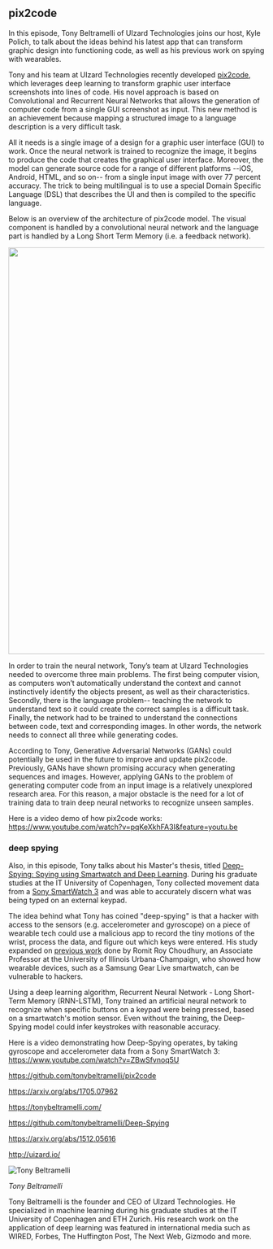 ## pix2code
In this episode, Tony Beltramelli of UIzard Technologies joins our host, Kyle Polich, to talk about the ideas behind his latest app that can transform graphic design into functioning code, as well as his previous work on spying with wearables.

Tony and his team at UIzard Technologies recently developed [pix2code](https://arxiv.org/pdf/1705.07962.pdf), which leverages deep learning to transform graphic user interface screenshots into lines of code. His novel approach is based on Convolutional and Recurrent Neural Networks that allows the generation of computer code from a single GUI screenshot as input. This new method is an achievement because mapping a structured image to a language description is a very difficult task.

All it needs is a single image of a design for a graphic user interface (GUI) to work. Once the neural network is trained to recognize the image, it begins to produce the code that creates the graphical user interface. Moreover, the model can generate source code for a range of different platforms --iOS, Android, HTML, and so on-- from a single input image with over 77 percent accuracy. The trick to being multilingual is to use a special Domain Specific Language (DSL) that describes the UI and then is compiled to the specific language. 

Below is an overview of the architecture of pix2code model. The visual component is handled by a convolutional neural network and the language part is handled by a Long Short Term Memory (i.e. a feedback network). 

<img src="https://user-images.githubusercontent.com/17261080/27221124-c9cadcc6-5287-11e7-9d38-c4234af92912.png" width=800 />

In order to train the neural network, Tony’s team at Ulzard Technologies needed to overcome three main problems. The first being computer vision, as computers won’t automatically understand the context and cannot instinctively identify the objects present, as well as their characteristics. Secondly, there is the language problem-- teaching the network to understand text so it could create the correct samples is a difficult task. Finally, the network had to be trained to understand the connections between code, text and corresponding images. In other words, the network needs to connect all three while generating codes.

According to Tony, Generative Adversarial Networks (GANs) could potentially be used in the future to improve and update pix2code. Previously, GANs have shown promising accuracy when generating sequences and images. However, applying GANs to the problem of generating computer code from an input image is a relatively unexplored research area. For this reason, a major obstacle is the need for a lot of training data to train deep neural networks to recognize unseen samples.

Here is a video demo of how pix2code works: https://www.youtube.com/watch?v=pqKeXkhFA3I&feature=youtu.be

### deep spying
Also, in this episode, Tony talks about his Master's thesis, titled [Deep-Spying: Spying using Smartwatch and Deep Learning](https://arxiv.org/pdf/1512.05616.pdf). During his graduate studies at the IT University of Copenhagen, Tony collected movement data from a [Sony SmartWatch 3](https://www.sonymobile.com/us/products/smart-products/smartwatch-3-swr50/) and was able to accurately discern what was being typed on an external keypad. 

The idea behind what Tony has coined "deep-spying" is that a hacker with access to the sensors (e.g. accelerometer and gyroscope) on a piece of wearable tech could use a malicious app to record the tiny motions of the wrist, process the data, and figure out which keys were entered. His study expanded on [previous work](https://www.ece.illinois.edu/newsroom/article/11762) done by Romit Roy Choudhury, an Associate Professor at the University of Illinois Urbana-Champaign, who showed how wearable devices, such as a Samsung Gear Live smartwatch, can be vulnerable to hackers.

Using a deep learning algorithm, Recurrent Neural Network - Long Short-Term Memory (RNN-LSTM), Tony trained an artificial neural network to recognize when specific buttons on a keypad were being pressed, based on a smartwatch's motion sensor. Even without the training, the Deep-Spying model could infer keystrokes with reasonable accuracy. 

Here is a video demonstrating how Deep-Spying operates, by taking gyroscope and accelerometer data from a Sony SmartWatch 3: https://www.youtube.com/watch?v=ZBwSfvnoq5U



https://github.com/tonybeltramelli/pix2code

https://arxiv.org/abs/1705.07962

https://tonybeltramelli.com/

https://github.com/tonybeltramelli/Deep-Spying

https://arxiv.org/abs/1512.05616

http://uizard.io/


<div class="row">
        <div class="col-xs-12 col-sm-3">
                <img alt="Tony Beltramelli" src="src-tony-beltramelli/tony-beltramelli.jpg" />
                <br/>
                <p><i>Tony Beltramelli</i></p>
        </div>
        <div class="col-xs-12 col-sm-9">
		Tony Beltramelli is the founder and CEO of UIzard Technologies. He specialized in machine learning during his graduate studies at the IT University of Copenhagen and ETH Zurich. His research work on the application of deep learning was featured in international media such as WIRED, Forbes, The Huffington Post, The Next Web, Gizmodo and more.
        </div>
</div>
